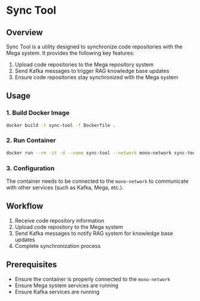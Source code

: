 # Sync Tool

## Overview

Sync Tool is a utility designed to synchronize code repositories with the Mega system. It provides the following key features:

1. Upload code repositories to the Mega repository system
2. Send Kafka messages to trigger RAG knowledge base updates
3. Ensure code repositories stay synchronized with the Mega system

## Usage

### 1. Build Docker Image

```bash
docker build -t sync-tool -f Dockerfile .
```

### 2. Run Container

```bash
docker run --rm -it -d --name sync-tool --network mono-network sync-tool
```

### 3. Configuration

The container needs to be connected to the `mono-network` to communicate with other services (such as Kafka, Mega, etc.).

## Workflow

1. Receive code repository information
2. Upload code repository to the Mega system
3. Send Kafka messages to notify RAG system for knowledge base updates
4. Complete synchronization process

## Prerequisites

- Ensure the container is properly connected to the `mono-network`
- Ensure Mega system services are running
- Ensure Kafka services are running
